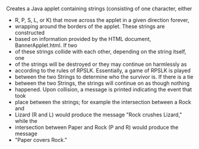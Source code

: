 Creates a Java applet containing strings (consisting of one character, either
 * R, P, S, L, or K) that move across the applet in a given direction forever,
 * wrapping around the borders of the applet. These strings are constructed
 * based on information provided by the HTML document, BannerApplet.html. If two
 * of these strings collide with each other, depending on the string itself, one
 * of the strings will be destroyed or they may continue on harmlessly as
 * according to the rules of RPSLK. Essentially, a game of RPSLK is played
 * between the two Strings to determine who the survivor is. If there is a tie
 * between the two Strings, the strings will continue on as though nothing
 * happened. Upon collision, a message is printed indicating the event that took
 * place between the strings; for example the intersection between a Rock and
 * Lizard (R and L) would produce the message "Rock crushes Lizard," while the
 * intersection between Paper and Rock (P and R) would produce the message
 * "Paper covers Rock."
